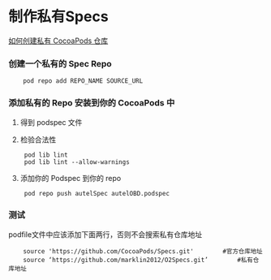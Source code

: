 # 制作私有Specs

[如何创建私有 CocoaPods 仓库](http://www.jianshu.com/p/ddc2490bff9f)

### 创建一个私有的 Spec Repo

        pod repo add REPO_NAME SOURCE_URL

### 添加私有的 Repo 安装到你的 CocoaPods 中

1. 得到 podspec 文件

2. 检验合法性

        pod lib lint
        pod lib lint --allow-warnings

3. 添加你的 Podspec 到你的 repo

        pod repo push autelSpec autelOBD.podspec

### 测试

podfile文件中应该添加下面两行，否则不会搜索私有仓库地址

        source 'https://github.com/CocoaPods/Specs.git'        #官方仓库地址
        source ‘https://github.com/marklin2012/O2Specs.git’        #私有仓库地址
